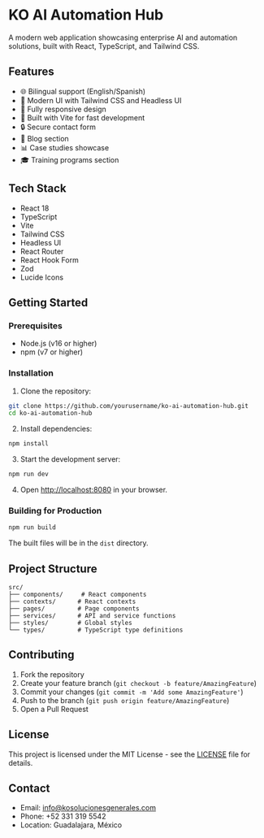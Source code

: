 # KO AI Automation Hub

A modern web application showcasing enterprise AI and automation solutions, built with React, TypeScript, and Tailwind CSS.

## Features

- 🌐 Bilingual support (English/Spanish)
- 🎨 Modern UI with Tailwind CSS and Headless UI
- 📱 Fully responsive design
- 🚀 Built with Vite for fast development
- 🔒 Secure contact form
- 📝 Blog section
- 📊 Case studies showcase
- 🎓 Training programs section

## Tech Stack

- React 18
- TypeScript
- Vite
- Tailwind CSS
- Headless UI
- React Router
- React Hook Form
- Zod
- Lucide Icons

## Getting Started

### Prerequisites

- Node.js (v16 or higher)
- npm (v7 or higher)

### Installation

1. Clone the repository:
```bash
git clone https://github.com/yourusername/ko-ai-automation-hub.git
cd ko-ai-automation-hub
```

2. Install dependencies:
```bash
npm install
```

3. Start the development server:
```bash
npm run dev
```

4. Open [http://localhost:8080](http://localhost:8080) in your browser.

### Building for Production

```bash
npm run build
```

The built files will be in the `dist` directory.

## Project Structure

```
src/
├── components/     # React components
├── contexts/      # React contexts
├── pages/         # Page components
├── services/      # API and service functions
├── styles/        # Global styles
└── types/         # TypeScript type definitions
```

## Contributing

1. Fork the repository
2. Create your feature branch (`git checkout -b feature/AmazingFeature`)
3. Commit your changes (`git commit -m 'Add some AmazingFeature'`)
4. Push to the branch (`git push origin feature/AmazingFeature`)
5. Open a Pull Request

## License

This project is licensed under the MIT License - see the [LICENSE](LICENSE) file for details.

## Contact

- Email: info@kosolucionesgenerales.com
- Phone: +52 331 319 5542
- Location: Guadalajara, México
